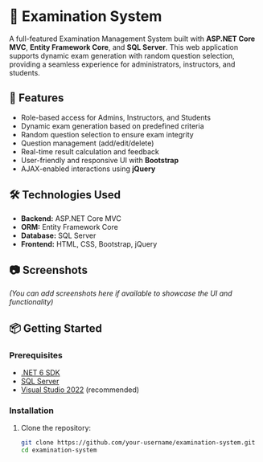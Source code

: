 # 📝 Examination System

A full-featured Examination Management System built with **ASP.NET Core MVC**, **Entity Framework Core**, and **SQL Server**. This web application supports dynamic exam generation with random question selection, providing a seamless experience for administrators, instructors, and students.

## 🚀 Features

- Role-based access for Admins, Instructors, and Students
- Dynamic exam generation based on predefined criteria
- Random question selection to ensure exam integrity
- Question management (add/edit/delete)
- Real-time result calculation and feedback
- User-friendly and responsive UI with **Bootstrap**
- AJAX-enabled interactions using **jQuery**

## 🛠️ Technologies Used

- **Backend:** ASP.NET Core MVC
- **ORM:** Entity Framework Core
- **Database:** SQL Server
- **Frontend:** HTML, CSS, Bootstrap, jQuery

## 📷 Screenshots

*(You can add screenshots here if available to showcase the UI and functionality)*

## 📦 Getting Started

### Prerequisites

- [.NET 6 SDK](https://dotnet.microsoft.com/download)
- [SQL Server](https://www.microsoft.com/en-us/sql-server/sql-server-downloads)
- [Visual Studio 2022](https://visualstudio.microsoft.com/) (recommended)

### Installation

1. Clone the repository:
   ```bash
   git clone https://github.com/your-username/examination-system.git
   cd examination-system
